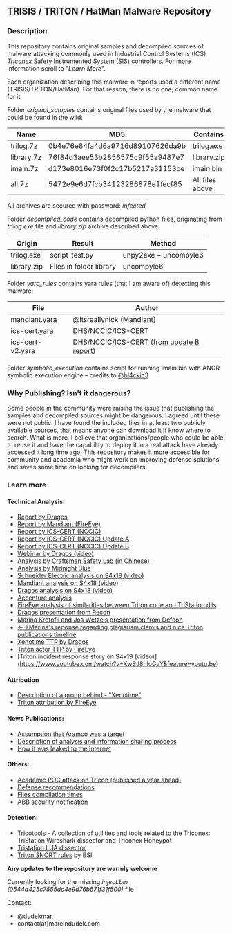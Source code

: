 ## TRISIS / TRITON / HatMan Malware Repository

### Description

This repository contains original samples and decompiled sources of malware attacking commonly used in Industrial Control Systems (ICS) *Triconex* Safety Instrumented System (SIS) controllers. For more information scroll to "*Learn More*".

Each organization describing this malware in reports used a different name (TRISIS/TRITON/HatMan). For that reason, there is no one, common name for it.

 Folder *original_samples* contains original files used by the malware that could be found in the wild:

| Name       | MD5                              | Contains        | MD5                              |
| ---------- | -------------------------------- | --------------- | -------------------------------- |
| trilog.7z  | 0b4e76e84fa4d6a9716d89107626da9b | trilog.exe      | 6c39c3f4a08d3d78f2eb973a94bd7718 |
| library.7z | 76f84d3aee53b2856575c9f55a9487e7 | library.zip     | 0face841f7b2953e7c29c064d6886523 |
| imain.7z   | d173e8016e73f0f2c17b5217a31153be | imain.bin       | 437f135ba179959a580412e564d3107f |
| all.7z     | 5472e9e6d7fcb34123286878e1fecf85 | All files above | -                                |

All archives are secured with password: *infected*

Folder *decompiled_code* contains decompiled python files, originating from *trilog.exe* file and *library.zip* archive described above:

| Origin      | Result                  | Method                |
| ----------- | ----------------------- | --------------------- |
| trilog.exe  | script_test.py          | unpy2exe + uncompyle6 |
| library.zip | Files in folder library | uncompyle6            |

Folder *yara_rules* contains yara rules (that I am aware of) detecting this malware:

| File          | Author                    |
| ------------- | ------------------------- |
| mandiant.yara | @itsreallynick (Mandiant) |
| ics-cert.yara | DHS/NCCIC/ICS-CERT        |
| ics-cert-v2.yara | DHS/NCCIC/ICS-CERT ([from update B report](https://ics-cert.us-cert.gov/sites/default/files/documents/MAR-17-352-01%20HatMan%20-%20Safety%20System%20Targeted%20Malware%20%28Update%20B%29.pdf))|

Folder *symbolic_execution* contains script for running imain.bin with ANGR symbolic execution engine – credits to [@bl4ckic3](https://twitter.com/bl4ckic3)

### Why Publishing? Isn't it dangerous?

Some people in the community were raising the issue that publishing the samples and decompiled sources might be dangerous. I agreed until these were not public. I have found the included files in at least two publicly available sources, that means anyone can download it if know where to search. What is more, I believe that organizations/people who could be able to reuse it and have the capability to deploy it in a real attack have already accessed it long time ago. This repository makes it more accessible for community and academia who might work on improving defense solutions and saves some time on looking for decompilers.

### Learn more
#### Technical Analysis:
* [Report by Dragos](https://dragos.com/blog/trisis/TRISIS-01.pdf)
* [Report by Mandiant (FireEye)](https://www.fireeye.com/blog/threat-research/2017/12/attackers-deploy-new-ics-attack-framework-triton.html)
* [Report by ICS-CERT (NCCIC)](https://ics-cert.us-cert.gov/sites/default/files/documents/MAR-17-352-01%20HatMan%E2%80%94Safety%20System%20Targeted%20Malware_S508C.pdf)
* [Report by ICS-CERT (NCCIC) Update A](https://ics-cert.us-cert.gov/sites/default/files/documents/MAR-17-352-01%20HatMan%20-%20Safety%20System%20Targeted%20Malware%20%28Update%20A%29_S508C.PDF)
* [Report by ICS-CERT (NCCIC) Update B](https://ics-cert.us-cert.gov/sites/default/files/documents/MAR-17-352-01%20HatMan%20-%20Safety%20System%20Targeted%20Malware%20%28Update%20B%29.pdf)
* [Webinar by Dragos (video)](https://vimeo.com/248057640)
* [Analysis by Craftsman Safety Lab (in Chinese)](http://www.icsmaster.org/archives/ics/653)
* [Analysis by Midnight Blue](https://www.midnightbluelabs.com/blog/2018/1/16/analyzing-the-triton-industrial-malware)
* [Schneider Electric analysis on S4x18 (video)](https://www.youtube.com/watch?v=f09E75bWvkk)
* [Mandiant analysis on S4x18 (video)](https://www.youtube.com/watch?v=nAU8X03Eg9c)
* [Dragos analysis on S4x18 (video)](https://www.youtube.com/watch?v=m51JrxdvEV8)
* [Accenture analysis](https://www.accenture.com/t20180123T095554Z__w__/us-en/_acnmedia/PDF-46/Accenture-Security-Triton-Trisis-Threat-Analysis.pdf)
* [FireEye analysis of similarities between Triton code and TriStation dlls](https://www.fireeye.com/blog/threat-research/2018/06/totally-tubular-treatise-on-triton-and-tristation.html)
* [Dragos presentation from Recon](https://recon.cx/2018/montreal/schedule/system/event_attachments/attachments/000/000/044/original/RECON-MTL-2018-DRAGOS_TRISIS_RECON2018.pdf)
* [Marina Krotofil and Jos Wetzels presentation from Defcon](https://www.slideshare.net/MarinaKrotofil/defcon-through-theeyesoftheattacker2018slides-111161382)
* [<- +Marina's reponse regarding plagiarism clamis and nice Triton publications timeline](https://medium.com/@audi_alteram_partem/regarding-the-unfounded-claims-of-plagiarism-leveled-against-the-def-con-talk-through-the-eyes-of-8510dcf85d67)
* [Xenotime TTP by Dragos](https://www.slideshare.net/DragosInc/hunting-for-xenotime-and-the-next-big-thing)
* [Triton actor TTP by FireEye](https://www.fireeye.com/blog/threat-research/2019/04/triton-actor-ttp-profile-custom-attack-tools-detections.html)
* [Triton incident response story on S4x19 (video)] (https://www.youtube.com/watch?v=XwSJ8hloGvY&feature=youtu.be)


#### Attribution
* [Description of a group behind - "Xenotime"](https://dragos.com/blog/20180524Xenotime.html) 
* [Triton attribution by FireEye](https://www.fireeye.com/blog/threat-research/2018/10/triton-attribution-russian-government-owned-lab-most-likely-built-tools.html)


#### News Publications:
* [Assumption that Aramco was a target](http://foreignpolicy.com/2017/12/21/cyber-attack-targets-safety-system-at-saudi-aramco/)
* [Description of analysis and information sharing process](https://www.cyberscoop.com/trisis-ics-malware-saudi-arabia/)
* [How it was leaked to the Internet](https://www.cyberscoop.com/trisis-virus-total-schneider-electric/)

#### Others:
* [Academic POC attack on Tricon (published a year ahead)](http://ieeexplore.ieee.org/document/7920614/)
* [Defense recommendations](http://titaniumaics.blogspot.com.es/2018/)
* [Files compilation times](https://twitter.com/ItsReallyNick/status/944399647442956288)
* [ABB security notification](https://library.e.abb.com/public/f4de78ee1ee141d3bdbab669cd3d627a/9AKK107045A7931%20Cyber%20Security%20Notification%20TRITON%20generic.pdf)

#### Detection:
* [Tricotools](https://github.com/NozomiNetworks/tricotools) - A collection of utilities and tools related to the Triconex: TriStation Wireshark dissector and Triconex Honeypot
* [Tristation LUA dissector](https://github.com/stvemillertime/TriStation)
* [Triton SNORT rules](https://www.bsi.bund.de/DE/Themen/Industrie_KRITIS/ICS/Tools/RAPSN_SETS/RAPSN_SETS_node.html) by BSI 

**Any updates to the repository are warmly welcome**

Currently looking for the missing *inject.bin (0544d425c7555dc4e9d76b571f31f500)* file

Contact: 

* [@dudekmar](https://twitter.com/dudekmar)
* contact(at)marcindudek.com
